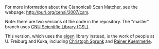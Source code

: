 For more information about the C(anonical) Scan Matcher, see the webpage: http://purl.org/censi/2007/csm.

Note: there are two versions of the code in the repository. The "master" branch
uses [GNU Scientific Library (GSL)](https://www.gnu.org/software/gsl/).

This version, which uses the [eigen](https://eigen.tuxfamily.org/) library
instead, is the work of people at U. Freiburg and Kuka, including 
[Christoph Sprunk](http://www.informatik.uni-freiburg.de/~sprunkc/) 
and [Rainer Kuemmerle](http://www.informatik.uni-freiburg.de/~kuemmerl/).
